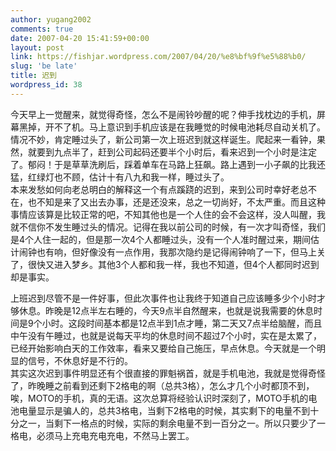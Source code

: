 ```yaml
---
author: yugang2002
comments: true
date: 2007-04-20 15:41:59+00:00
layout: post
link: https://fishjar.wordpress.com/2007/04/20/%e8%bf%9f%e5%88%b0/
slug: 'be late'
title: 迟到
wordpress_id: 38
---
```


今天早上一觉醒来，就觉得奇怪，怎么不是闹铃吵醒的呢？伸手找枕边的手机，屏幕黑掉，开不了机。马上意识到手机应该是在我睡觉的时候电池耗尽自动关机了。情况不妙，肯定睡过头了，新公司第一次上班迟到就这样诞生。爬起来一看钟，果然，就要到九点半了，赶到公司起码还要半个小时后，看来迟到一个小时是注定了。郁闷！于是草草洗刷后，踩着单车在马路上狂飙。路上遇到一小子飙的比我还猛，红绿灯也不顾，估计十有八九和我一样，睡过头了。  
本来发愁如何向老总明白的解释这一个有点蹊跷的迟到，来到公司时幸好老总不在，也不知是来了又出去办事，还是还没来，总之一切尚好，不太严重。而且这种事情应该算是比较正常的吧，不知其他也是一个人住的会不会这样，没人叫醒，我就不信你不发生睡过头的情况。记得在我以前公司的时候，有一次才叫奇怪，我们是4个人住一起的，但是那一次4个人都睡过头，没有一个人准时醒过来，期间估计闹钟也有响，但好像没有一点作用，我那次隐约是记得闹钟响了一下，但马上关了，很快又进入梦乡。其他3个人都和我一样，我也不知道，但4个人都同时迟到却是事实。
  
  
上班迟到尽管不是一件好事，但此次事件也让我终于知道自己应该睡多少个小时才够休息。昨晚是12点半左右睡的，今天9点半自然醒来，也就是说我需要的休息时间是9个小时。这段时间基本都是12点半到1点才睡，第二天又7点半给脑醒，而且中午没有午睡过，也就是说每天平均的休息时间不超过7个小时，实在是太累了，已经开始影响白天的工作效率，看来又要给自己施压，早点休息。今天就是一个明显的信号，不休息好是不行的。  
其实这次迟到事件明显还有个很直接的罪魁祸首，就是手机电池，我就是觉得奇怪了，昨晚睡之前看到还剩下2格电的啊（总共3格），怎么才几个小时都顶不到，唉，MOTO的手机，真的无语。这次总算将经验认识时深刻了，MOTO手机的电池电量显示是骗人的，总共3格电，当剩下2格电的时候，其实剩下的电量不到十分之一，当剩下一格点的时候，实际的剩余电量不到一百分之一。所以只要少了一格电，必须马上充电充电充电，不然马上罢工。
  

